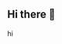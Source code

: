 ## Hi there 👋
hi
<!--
**Cromy233/Cromy233** is a ✨ _special_ ✨ repository because its `README.md` (this file) appears on your GitHub profile.
ok i know it
Here are some ideas to get you started:
okokok
- 🔭 I’m currently working on ...  高中
- 🌱 I’m currently learning ...  idk
- 👯 I’m looking to collaborate on ...  idk
- 🤔 I’m looking for help with ...  idk
- 💬 Ask me about ...  idk
- 📫 How to reach me: ...  bilibili or steam(?)
- 😄 Pronouns: ...  idk
- ⚡ Fun fact: ...  Rhythm Games
-->

